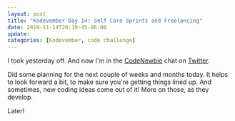 ```yaml
---
layout: post
title: "Kodevember Day 14: Self Care Sprints and Freelancing"
date: 2018-11-14T20:19:45-06:00
update: 
categories: [Kodevember, code challenge]
---
```

I took yesterday off. And now I'm in the [CodeNewbie](https://www.codenewbie.org/chat) chat on [Twitter](https://twitter.com/search?q=%23CodeNewbie&src=tyah).

Did some planning for the next couple of weeks and months today. It helps to look forward a bit, to make sure you're getting things lined up. And sometimes, new coding ideas come out of it!  More on those, as they develop.

Later!
